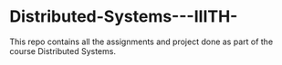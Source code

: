# Distributed-Systems---IIITH-
This repo contains all the assignments and project done as part of the course Distributed Systems.
